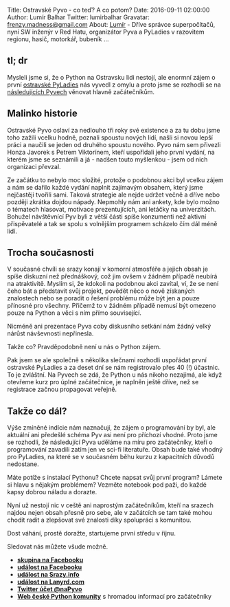 Title: Ostravské Pyvo - co teď? A co potom?
Date: 2016-09-11 02:00:00
Author: Lumír Balhar
Twitter: lumirbalhar
Gravatar: frenzy.madness@gmail.com
About: [Lumír](https://twitter.com/lumirbalhar) - Dříve správce superpočítačů, nyní SW inženýr v Red Hatu, organizátor Pyva a PyLadies v razovitem regionu, hasič, motorkář, bubeník ...

## tl; dr

Mysleli jsme si, že o Python na Ostravsku lidi nestojí, ale enormní zájem o první [ostravské PyLadies](http://pyladies.cz/ostrava_course/)
nás vyvedl z omylu a proto jsme se rozhodli se na [následujících Pyvech](http://srazy.info/pyvo-v-ostrave/6754)
věnovat hlavně začátečníkům.

## Malinko historie

Ostravské Pyvo oslaví za nedlouho tři roky své existence a za tu dobu jsme toho zažili vcelku hodně, 
poznali spoustu nových lidí, našli si novou lepší práci a naučili se jeden od druhého spoustu nového. Pyvo nám sem
přivezli Honza Javorek s Petrem Viktorínem, kteří uspořídali jeho první vydání, na kterém jsme se
seznámili a já - nadšen touto myšlenkou - jsem od nich organizaci převzal.

Ze začátku to nebylo moc složité, protože o podobnou akci byl vcelku zájem a nám se dařilo každé vydání
naplnit zajímavým obsahem, který jsme nejčastěji tvořili sami. Taková strategie ale nejde udržet
večně a dříve nebo později zkrátka dojdou nápady. Nepmohly nám ani ankety, kde bylo možno o tématech hlasovat,
motivace prezentujících, ani letáčky na univerzitách. Bohužel návštěvnící Pyv byli z větší části spíše
konzumenti než aktivní přispěvatelé a tak se spolu s volnějším programem scházelo čím dál méně lidí.

## Trocha současnosti

V současné chvíli se srazy konají v komorní atmosféře a jejich obsah je spíše diskuzní než přednáškový, což
jim ovšem v žádném případě neubírá na atraktivitě. Myslím si, že kdokoli na podobnou akci zavítal, ví,
že se není čeho bát a představit svůj projekt, povědět něco o nově získaných znalostech nebo se
poradit o řešení problému může být jen a pouze přínosné pro všechny. Přičemž to v žádném případě nemusí
být omezeno pouze na Python a věci s ním přímo související.

Nicméně ani prezentace Pyva coby diskusního setkání nám žádný velký nárůst návševnosti nepřinesla.

Takže co? Pravděpodobně není u nás o Python zájem.

Pak jsem se ale společně s několika slečnami rozhodli uspořádat první ostravské PyLadies
a za deset dní se nám registrovalo přes 40 (!) účastnic. To je zvláštní. Na Pyvech se
zdá, že Python u nás nikoho nezajímá, ale když otevřeme kurz pro úplné
začátečnice, je naplněn ještě dříve, než se registrace začnou propagovat veřejně.

## Takže co dál?

Výše zmíněné indície nám naznačují, že zájem o programování by byl, ale aktuální
ani předešlé schéma Pyv asi není pro příchozí vhodné. Proto jsme se rozhodli, že následující Pyva uděláme
na míru pro začátečníky, kteří o programování zavadili zatím jen ve sci-fi literatuře. Obsah bude také
vhodný pro PyLadies, na které se v současném běhu kurzu z kapacitních důvodů nedostane.

Máte potíže s instalací Pythonu? Chcete napsat svůj první program? Lámete si hlavu s nějakým problémem?
Vezměte notebook pod paži, do každé kapsy dobrou náladu a dorazte.

Nyní už nestojí nic v ceště ani naprostým začátečníkům, kteří na srazech najdou nejen obsah přesně
pro sebe, ale v začátcích se tam také mohou chodit radit a zlepšovat své znalosti díky spolupráci
s komunitou.

Dost váhání, prostě doražte, startujeme první středu v říjnu.

Sledovat nás můžete všude možně.

 - **[skupina na Facebooku](TODO)**
 - **[událost na Facebooku](TODO)**
 - **[událost na Srazy.info](http://srazy.info/pyvo-v-ostrave/6754)**
 - **[událost na Lanyrd.com](TODO)**
 - **[Twitter účet @naPyvo](https://twitter.com/napyvo?lang=cs)**
 - **[Web české Python komunity](http://python.cz/)** s hromadou informací pro začátečníky
